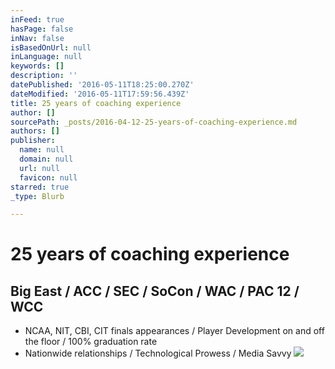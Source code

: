 ```yaml
---
inFeed: true
hasPage: false
inNav: false
isBasedOnUrl: null
inLanguage: null
keywords: []
description: ''
datePublished: '2016-05-11T18:25:00.270Z'
dateModified: '2016-05-11T17:59:56.439Z'
title: 25 years of coaching experience
author: []
sourcePath: _posts/2016-04-12-25-years-of-coaching-experience.md
authors: []
publisher:
  name: null
  domain: null
  url: null
  favicon: null
starred: true
_type: Blurb

---
```

# 25 years of coaching experience

## Big East / ACC / SEC / SoCon / WAC / PAC 12 / WCC

* NCAA, NIT, CBI, CIT finals appearances / Player Development on and off the floor / 100% graduation rate
* Nationwide relationships / Technological Prowess / Media Savvy
![](https://the-grid-user-content.s3-us-west-2.amazonaws.com/321c5d26-eef8-4be9-a0c1-ea8ba08e9ac1.jpg)